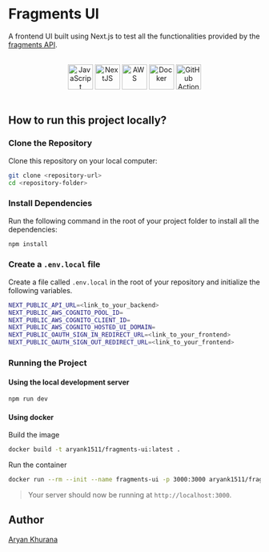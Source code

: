 # Fragments UI

A frontend UI built using Next.js to test all the functionalities provided by the [fragments API](https://github.com/AryanK1511/fragments).
<br /><br />

<div align="center">
  <img src="https://user-images.githubusercontent.com/25181517/117447155-6a868a00-af3d-11eb-9cfe-245df15c9f3f.png" alt="JavaScript" width="50"/>
  <img src="https://github.com/marwin1991/profile-technology-icons/assets/136815194/5f8c622c-c217-4649-b0a9-7e0ee24bd704" alt="NextJS" width="50"/>
  <img src="https://user-images.githubusercontent.com/25181517/183896132-54262f2e-6d98-41e3-8888-e40ab5a17326.png" alt="AWS" width="50"/>
  <img src="https://user-images.githubusercontent.com/25181517/117207330-263ba280-adf4-11eb-9b97-0ac5b40bc3be.png" alt="Docker" width="50"/>
  <img src="https://user-images.githubusercontent.com/25181517/183868728-b2e11072-00a5-47e2-8a4e-4ebbb2b8c554.png" alt="GitHub Actions" width="50"/>
</div>
<br />

## How to run this project locally?

### Clone the Repository

Clone this repository on your local computer:

```bash
git clone <repository-url>
cd <repository-folder>
```

### Install Dependencies

Run the following command in the root of your project folder to install all the dependencies:

```bash
npm install
```

### Create a `.env.local` file

Create a file called `.env.local` in the root of your repository and initialize the following variables.

```bash
NEXT_PUBLIC_API_URL=<link_to_your_backend>
NEXT_PUBLIC_AWS_COGNITO_POOL_ID=
NEXT_PUBLIC_AWS_COGNITO_CLIENT_ID=
NEXT_PUBLIC_AWS_COGNITO_HOSTED_UI_DOMAIN=
NEXT_PUBLIC_OAUTH_SIGN_IN_REDIRECT_URL=<link_to_your_frontend>
NEXT_PUBLIC_OAUTH_SIGN_OUT_REDIRECT_URL=<link_to_your_frontend>
```

### Running the Project

#### Using the local development server

```bash
npm run dev
```

#### Using docker

Build the image

```bash
docker build -t aryank1511/fragments-ui:latest .
```

Run the container

```bash
docker run --rm --init --name fragments-ui -p 3000:3000 aryank1511/fragments-ui:main
```

> Your server should now be running at `http://localhost:3000`.

## Author

[Aryan Khurana](https://github.com/AryanK1511)
